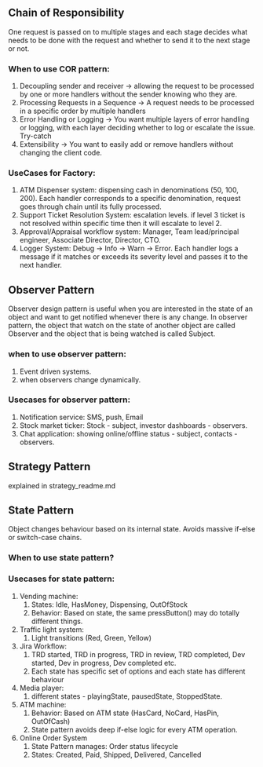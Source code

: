 ## Chain of Responsibility
One request is passed on to multiple stages and each stage decides what needs to be done with the request and whether to send it to the next stage or not.
### When to use COR pattern:
1. Decoupling sender and receiver -> allowing the request to be processed by one or more handlers without the sender knowing who they are.
2. Processing Requests in a Sequence -> A request needs to be processed in a specific order by multiple handlers
3. Error Handling or Logging -> You want multiple layers of error handling or logging, with each layer deciding whether to log or escalate the issue. Try-catch
4. Extensibility -> You want to easily add or remove handlers without changing the client code.
### UseCases for Factory:
1. ATM Dispenser system: dispensing cash in denominations (50, 100, 200). Each handler corresponds to a specific denomination, request goes through chain until its fully processed.
2. Support Ticket Resolution System: escalation levels. if level 3 ticket is not resolved within specific time then it will escalate to level 2.
3. Approval/Appraisal workflow system: Manager, Team lead/principal engineer, Associate Director, Director, CTO.
4. Logger System: Debug -> Info -> Warn -> Error. Each handler logs a message if it matches or exceeds its severity level and passes it to the next handler.

## Observer Pattern
Observer design pattern is useful when you are interested in the state of an object and want to get notified whenever there is any change. 
In observer pattern, the object that watch on the state of another object are called Observer and the object that is being watched is called Subject.
### when to use observer pattern:
1. Event driven systems.
2. when observers change dynamically.
### Usecases for observer pattern:
1. Notification service: SMS, push, Email
2. Stock market ticker: Stock - subject, investor dashboards - observers.
3. Chat application: showing online/offline status - subject, contacts - observers.

## Strategy Pattern
explained in strategy_readme.md

## State Pattern
Object changes behaviour based on its internal state. Avoids massive if-else or switch-case chains.
### When to use state pattern?
### Usecases for state pattern:
1. Vending machine:
   1. States: Idle, HasMoney, Dispensing, OutOfStock 
   2. Behavior: Based on state, the same pressButton() may do totally different things.
2. Traffic light system:
   1. Light transitions (Red, Green, Yellow)
3. Jira Workflow:
   1. TRD started, TRD in progress, TRD in review, TRD completed, Dev started, Dev in progress, Dev completed etc.
   2. Each state has specific set of options and each state has different behaviour
4. Media player:
   1. different states - playingState, pausedState, StoppedState.
5. ATM machine:
   1. Behavior: Based on ATM state (HasCard, NoCard, HasPin, OutOfCash)
   2. State pattern avoids deep if-else logic for every ATM operation.
6. Online Order System 
   1. State Pattern manages: Order status lifecycle 
   2. States: Created, Paid, Shipped, Delivered, Cancelled
